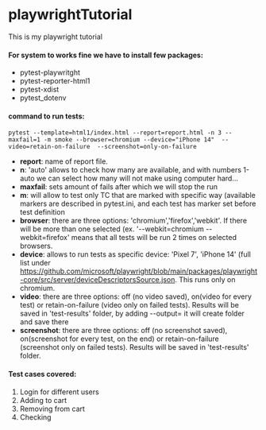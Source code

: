 # playwrightTutorial
 This is my playwright tutorial

#### For system to works fine we have to install few packages:
 * pytest-playwritght
 * pytest-reporter-html1
 * pytest-xdist
 * pytest_dotenv

#### command to run tests:
    pytest --template=html1/index.html --report=report.html -n 3 --maxfail=1 -m smoke --browser=chromium --device="iPhone 14"  --video=retain-on-failure  --screenshot=only-on-failure

* **report**: name of report file.
* **n**: 'auto' allows to check how many are available, and with numbers 1-auto we can select how many will 
                     not make using computer hard...
* **maxfail**: sets amount of fails after which we will stop the run
* **m**: will allow to test only TC that are marked with specific way (available markers are described in pytest.ini, 
        and each test has marker set before test definition
* **browser**: there are three options: 'chromium','firefox','webkit'. If there will be more than one selected (ex. 
              '--webkit=chromium --webkit=firefox' means that all tests will be run 2 times on selected browsers.
* **device**: allows to run tests as specific device: 'Pixel 7', 'iPhone 14' (full list under 
           https://github.com/microsoft/playwright/blob/main/packages/playwright-core/src/server/deviceDescriptorsSource.json. 
           This runs only on chromium. 
* **video**: there are three options: off (no video saved), on(video for every test) or retain-on-failure (video only on failed tests).
            Results will be saved in 'test-results' folder, by adding --output=<name> it will create folder and save there
* **screenshot**: there are three options: off (no screenshot saved), on(screenshot for every test, on the end) or 
                   retain-on-failure (screenshot only on failed tests). Results will be saved in 'test-results' folder.




#### Test cases covered:
1. Login for different users 
2. Adding to cart
3. Removing from cart
4. Checking 